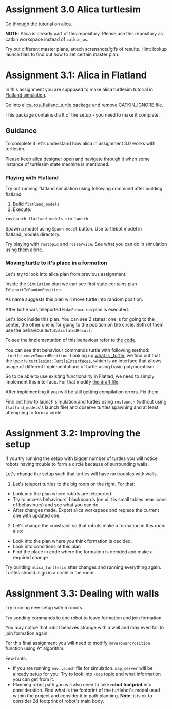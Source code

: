 # Assignment 3.0 Alica turtlesim

Go through [the tutorial on alica](https://github.com/rapyuta-robotics/alica/tree/devel/supplementary/alica_ros1/alica_ros_turtlesim).

<b>NOTE</b>: Alica is already part of this repository. Please use this repository as catkin workspace instead of `catkin_ws`.

Try out different master plans, attach screnshots/gifs of results.
Hint: lookup launch files to find out how to set certain master plan.

# Assignment 3.1: Alica in Flatland

In this assignment you are supposed to make alica turtlesim tutorial in [Flatland simulation](https://flatland-simulator.readthedocs.io/en/latest/overview.html).

Go into [alica_ros_flatland_turtle](https://github.com/Gamezar/ros-training/tree/main/src/alica_ros_flatland_turtle) package and remove CATKIN_IGNORE file.

This package contains draft of the setup - you need to make it complete.

## Guidance

To complete it let's understand how alica in assignment 3.0 works with turtlesim.

Please keep alica designer open and navigate through it when some instance of turtlesim state machine is mentioned.

### Playing with Flatland

Try out running flatland simulation using following command after building flatland:
1. Build `flatland_models`
2. Execute:
```bash
roslaunch flatland_models sim.launch
```

Spawn a model using `Spawn model` button. Use turtlebot model in flatland_models directory.

Try playing with `rostopic` and `rosservice`. See what you can do in simulation using them alone.

### Moving turtle to it's place in a formation

Let's try to look into alica plan from previous assignment.

Inside the `Simulation` plan we can see first state contains plan `TeleportToRandomPosition`.

As name suggests this plan will move turtle into random position.

After turtle was teleported `MakeFormation` plan is executed.

Let's look inside this plan. You can see 2 states: one is for going to the center, the other one is for going to the position on the circle. Both of them use the behaviour `GoToCalculatedResult`.

To see the implementation of this behaviour refer to [the code](https://github.com/rapyuta-robotics/alica/blob/2ea37c705ee3ba43575c5b7636c41a19fed74af5/supplementary/alica_turtlesim/libalica-turtlesim/src/GoToCalculatedResult.cpp#L24).

You can see that behaviour commands turtle with following method: `_turtle->moveTowardPosition`. Looking up [what is _turtle](https://github.com/rapyuta-robotics/alica/blob/2ea37c705ee3ba43575c5b7636c41a19fed74af5/supplementary/alica_turtlesim/libalica-turtlesim/include/GoToCalculatedResult.h#L23), we find out that the type is [`turtlesim::TurtleInterfaces`](https://github.com/rapyuta-robotics/alica/blob/2ea37c705ee3ba43575c5b7636c41a19fed74af5/supplementary/alica_turtlesim/include/alica_turtlesim/turtle_interfaces.hpp#L20), which is an interface that allows usage of different implementations of turtle using basic polymorphism.

So to be able to use existing functionality in Flatlad, we need to simply implement this interface. For that modify [the draft file](https://github.com/Gamezar/ros-training/blob/main/src/alica_ros_flatland_turtle/src/turtle_ros1_interfaces.cpp).

After implementing it you will be still getting compilation errors. Fix them.

Find out how to launch simulation and turtles using `roslaunch` (without using `flatland_models`'s launch file) and observe turtles spawning and at least attempting to form a circle.

# Assignment 3.2: Improving the setup

If you try running the setup with bigger number of turtles you will notice robots having trouble to form a circle because of surrounding walls.

Let's change the setup such that turtles will have no troubles with walls.

1. Let's teleport turtles to the big room on the right. For that:
- Look into the plan where robots are teleported.
- Try to access behaviours' blackboards (on ui it is small tables near icons of behaviours) and see what you can do
- After changes made. Export alica workspace and replace the current one with updated one.

2. Let's change the constraint so that robots make a formation in this room also:
- Look into the plan where you think formation is decided.
- Look into conditions of this plan
- Find the place in code where the formation is decided and make a required change

Try building `alica_turtlesim` after changes and running everything again. Turtles should align in a circle in the room.

# Assignment 3.3: Dealing with walls

Try running new setup with 5 robots.

Try sending commands to one robot to leave formation and join formation.

You may notice that robot behaves strange with a wall and may even fail to join formation again.

For this final assignment you will need to modify `moveTowardPosition` function using A* algorithm.

Few hints:
- If you are running `env.launch` file for simulation. `map_server` will be already setup for you. Try to look into `/map` topic and what information you can get from it.
- Planning robot path you will also need to take <b>robot footprint</b> into consideration. Find what is the footprint of the turtlebot's model used within the project and consider it in path planning. <b>Note</b>: it is ok to consider 2d footprint of robot's main body.
